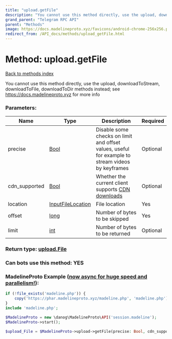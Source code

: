 ```yaml
---
title: "upload.getFile"
description: "You cannot use this method directly, use the upload, downloadToStream, downloadToFile, downloadToDir methods instead; see https://docs.madelineproto.xyz for more info"
grand_parent: "Telegram RPC API"
parent: "Methods"
image: https://docs.madelineproto.xyz/favicons/android-chrome-256x256.png
redirect_from: /API_docs/methods/upload_getFile.html
---
```

# Method: upload.getFile
[Back to methods index](index.html)



You cannot use this method directly, use the upload, downloadToStream, downloadToFile, downloadToDir methods instead; see https://docs.madelineproto.xyz for more info

### Parameters:

| Name     |    Type       | Description | Required |
|----------|---------------|-------------|----------|
|precise|[Bool](/API_docs/types/Bool.html) | Disable some checks on limit and offset values, useful for example to stream videos by keyframes | Optional|
|cdn\_supported|[Bool](/API_docs/types/Bool.html) | Whether the current client supports [CDN downloads](https://core.telegram.org/cdn) | Optional|
|location|[InputFileLocation](/API_docs/types/InputFileLocation.html) | File location | Yes|
|offset|[long](/API_docs/types/long.html) | Number of bytes to be skipped | Yes|
|limit|[int](/API_docs/types/int.html) | Number of bytes to be returned | Optional|


### Return type: [upload.File](/API_docs/types/upload.File.html)

### Can bots use this method: **YES**


### MadelineProto Example ([now async for huge speed and parallelism!](https://docs.madelineproto.xyz/docs/ASYNC.html)):


```php
if (!file_exists('madeline.php')) {
    copy('https://phar.madelineproto.xyz/madeline.php', 'madeline.php');
}
include 'madeline.php';

$MadelineProto = new \danog\MadelineProto\API('session.madeline');
$MadelineProto->start();

$upload_File = $MadelineProto->upload->getFile(precise: Bool, cdn_supported: Bool, location: InputFileLocation, offset: long, limit: int, );
```

